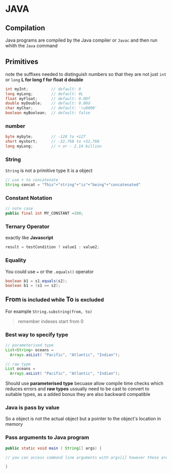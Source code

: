 <head>
  <link 
      rel="stylesheet" 
      type="text/css" 
      media="all" 
      href="../../boilerplate/color.css"/>
  <link 
      rel="stylesheet" 
      type="text/css" 
      media="all" 
      href="../../boilerplate/CSS.css"/>
    <link 
      href="https://fonts.googleapis.com/css?family=Fira+Mono:500&display=swap" 
      rel="stylesheet">
    <script src="https://code.jquery.com/jquery-3.5.1.min.js" integrity="sha256-9/aliU8dGd2tb6OSsuzixeV4y/faTqgFtohetphbbj0=" crossorigin="anonymous"></script>
<style> 
body ::selection {
  /*highlighting*/
  background: transparent;
  text-shadow: 
    1px  0px 1px ,
    0px  1px 1px ,
    -1px  0px 1px ,
    0px -1px 1px ,
    0px  1px black ,
    1px  0px black ,
    -1px  0px black ,
    0px -1px black ;
  text-outline: black;  
}
</style>
</head>    

# JAVA 
      
## Compilation 

Java programs are compiled by the Java compiler or `Javac` and then run whith the `Java` command  

## Primitives 

note the suffixes needed to distinguish numbers so that they are not just `int` or `long` 
<b class="Yellow">L for long f for float d  double </b>         

<span class="Yellow">
     
</span>

``` java
int myInt;          // default: 0
long myLong;        // default: 0L
float myFloat;      // default: 0.00f
double myDouble;    // default: 0.00d
char myChar;        // default: '\u0000'
boolean myBoolean;  // default: false
```
### number
``` java
byte mybyte;        // -128 to +127
short myshort;      // -32,768 to +32,768
long myLong;        // + or - 2.14 billion
```
### String
`String` is not a primitive type it is a object 

```java
// use + to concatenate
String concat = "This"+"string"+"is"+"being"+"concatenated"
```

### Constant Notation
```java
// note case
public final int MY_CONSTANT =100;
```

### Ternary Operator
exactly like <b class="Yellow">Javascript</b>
```java
result = testCondition ? value1 : value2;
```

### Equality
You could use `=` or the `.equals()` operator
```java
boolean b1 = s1.equals(s2);
boolean b1 = (s1 == s2);
```
### <big class="LightGreen">From</big> is included while <big class="FireBrick">To</big> is excluded
For example `String.substring(from, to)`
> remember indexes start from 0

### Best way to specify type
```java
// parameterised type
List<String> oceans = 
  Arrays.asList( "Pacific", "Atlantic", "Indian");

// raw type
List oceans = 
  Arrays.asList( "Pacific", "Atlantic", "Indian");
```

Should use <b class="LightGreen">parameterised type</b> becuase allow compile time checks which reduces errors and <b class="HotPink">raw types</b> ussually need to be cast to convert to suitable types, as a added bonus they are also backward compatible

### Java is pass by value
So a object is not the actual object but a pointer to the object's location in memory

### Pass arguments to Java program
```java 
public static void main ( String[] args) {

// you can access command line arguments with args[i] however these are always as String so they have to be converted to other types

}
```